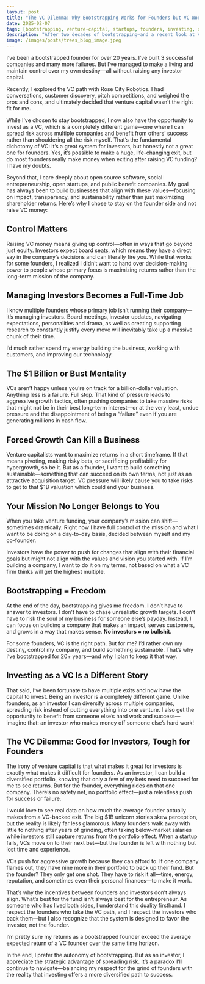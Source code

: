 ```yaml
---
layout: post
title: "The VC Dilemma: Why Bootstrapping Works for Founders but VC Works for Investors"
date: 2025-02-07
tags: [bootstrapping, venture-capital, startups, founders, investing, open-source, public-benefit]
description: "After two decades of bootstrapping—and a recent look at VC from the investor side—here’s why I’m staying founder-first without raising venture money."
image: /images/posts/trees_blog_image.jpeg
---
```


I’ve been a bootstrapped founder for over 20 years. I’ve built 3 successful companies and many more failures. But I’ve managed to make a living and maintain control over my own destiny—all without raising any investor capital.

Recently, I explored the VC path with Rose City Robotics. I had conversations, customer discovery, pitch competitions, and weighed the pros and cons, and ultimately decided that venture capital wasn’t the right fit for me.
<!--more-->

While I’ve chosen to stay bootstrapped, I now also have the opportunity to invest as a VC, which is a completely different game—one where I can spread risk across multiple companies and benefit from others’ success rather than shouldering all the risk myself. That’s the fundamental dichotomy of VC: it’s a great system for investors, but honestly not a great one for founders. Yes, it’s possible to make a huge, life-changing exit, but do most founders really make money when exiting after raising VC funding? I have my doubts.

Beyond that, I care deeply about open source software, social entrepreneurship, open startups, and public benefit companies. My goal has always been to build businesses that align with these values—focusing on impact, transparency, and sustainability rather than just maximizing shareholder returns. Here’s why I chose to stay on the founder side and not raise VC money:

## Control Matters

Raising VC money means giving up control—often in ways that go beyond just equity. Investors expect board seats, which means they have a direct say in the company’s decisions and can literally fire you. While that works for some founders, I realized I didn’t want to hand over decision-making power to people whose primary focus is maximizing returns rather than the long-term mission of the company.

## Managing Investors Becomes a Full-Time Job

I know multiple founders whose primary job isn’t running their company—it’s managing investors. Board meetings, investor updates, navigating expectations, personalities and drama, as well as creating supporting research to constantly justify every move will inevitably take up a massive chunk of their time.

I’d much rather spend my energy building the business, working with customers, and improving our technology.

## The $1 Billion or Bust Mentality

VCs aren’t happy unless you’re on track for a billion-dollar valuation. Anything less is a failure. Full stop. That kind of pressure leads to aggressive growth tactics, often pushing companies to take massive risks that might not be in their best long-term interest—or at the very least, undue pressure and the disappointment of being a “failure” even if you are generating millions in cash flow.

## Forced Growth Can Kill a Business

Venture capitalists want to maximize returns in a short timeframe. If that means pivoting, making risky bets, or sacrificing profitability for hypergrowth, so be it. But as a founder, I want to build something sustainable—something that can succeed on its own terms, not just as an attractive acquisition target. VC pressure will likely cause you to take risks to get to that $1B valuation which could end your business.

## Your Mission No Longer Belongs to You

When you take venture funding, your company’s mission can shift—sometimes drastically. Right now I have full control of the mission and what I want to be doing on a day-to-day basis, decided between myself and my co-founder.

Investors have the power to push for changes that align with their financial goals but might not align with the values and vision you started with. If I’m building a company, I want to do it on my terms, not based on what a VC firm thinks will get the highest multiple.

## Bootstrapping = Freedom

At the end of the day, bootstrapping gives me freedom. I don’t have to answer to investors. I don’t have to chase unrealistic growth targets. I don’t have to risk the soul of my business for someone else’s payday. Instead, I can focus on building a company that makes an impact, serves customers, and grows in a way that makes sense. **No investors = no bullshit.**

For some founders, VC is the right path. But for me? I’d rather own my destiny, control my company, and build something sustainable. That’s why I’ve bootstrapped for 20+ years—and why I plan to keep it that way.

## Investing as a VC Is a Different Story

That said, I’ve been fortunate to have multiple exits and now have the capital to invest. Being an investor is a completely different game. Unlike founders, as an investor I can diversify across multiple companies, spreading risk instead of putting everything into one venture. I also get the opportunity to benefit from someone else’s hard work and success—imagine that: an investor who makes money off someone else’s hard work!

## The VC Dilemma: Good for Investors, Tough for Founders

The irony of venture capital is that what makes it great for investors is exactly what makes it difficult for founders. As an investor, I can build a diversified portfolio, knowing that only a few of my bets need to succeed for me to see returns. But for the founder, everything rides on that one company. There’s no safety net, no portfolio effect—just a relentless push for success or failure.

I would love to see real data on how much the average founder actually makes from a VC-backed exit. The big $1B unicorn stories skew perception, but the reality is likely far less glamorous. Many founders walk away with little to nothing after years of grinding, often taking below-market salaries while investors still capture returns from the portfolio effect. When a startup fails, VCs move on to their next bet—but the founder is left with nothing but lost time and experience.

VCs push for aggressive growth because they can afford to. If one company flames out, they have nine more in their portfolio to back up their fund. But the founder? They only get one shot. They have to risk it all—time, energy, reputation, and sometimes even their personal finances—to make it work.

That’s why the incentives between founders and investors don’t always align. What’s best for the fund isn’t always best for the entrepreneur. As someone who has lived both sides, I understand this duality firsthand. I respect the founders who take the VC path, and I respect the investors who back them—but I also recognize that the system is designed to favor the investor, not the founder.

I’m pretty sure my returns as a bootstrapped founder exceed the average expected return of a VC founder over the same time horizon.

In the end, I prefer the autonomy of bootstrapping. But as an investor, I appreciate the strategic advantage of spreading risk. It’s a paradox I’ll continue to navigate—balancing my respect for the grind of founders with the reality that investing offers a more diversified path to success.
